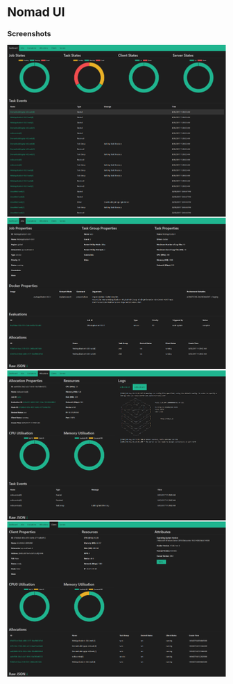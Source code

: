 # Nomad UI
### Screenshots
![alt text](https://github.com/cvandal/nomad-ui/blob/master/Nomad/wwwroot/images/dashboard.png "Dashboard")
![alt text](https://github.com/cvandal/nomad-ui/blob/master/Nomad/wwwroot/images/job.png "Job")
![alt text](https://github.com/cvandal/nomad-ui/blob/master/Nomad/wwwroot/images/allocation.png "Allocation")
![alt text](https://github.com/cvandal/nomad-ui/blob/master/Nomad/wwwroot/images/client.png "Client")
